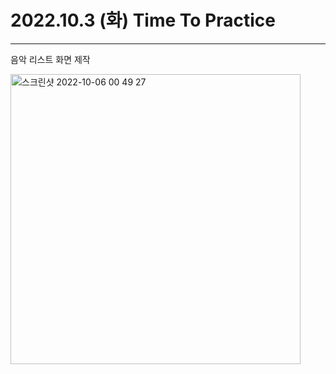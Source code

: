# 2022.10.3 (화) Time To Practice

---
음악 리스트 화면 제작

<img width="464" alt="스크린샷 2022-10-06 00 49 27" src="https://user-images.githubusercontent.com/86929961/194105753-d53baa96-7c1d-4730-954c-42801c60db19.png">
